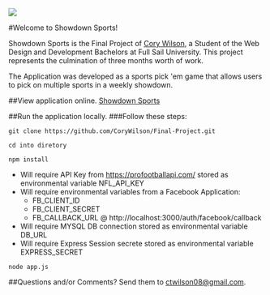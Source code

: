<a href="https://codeclimate.com/github/CoryWilson/Final-Project"><img src="https://codeclimate.com/github/CoryWilson/Final-Project/badges/gpa.svg" /></a>

#Welcome to Showdown Sports!

Showdown Sports is the Final Project of [Cory Wilson](https://github.com/CoryWilson), a Student of the Web Design and Development Bachelors at Full Sail University. This project represents the culmination of three months worth of work.

The Application was developed as a sports pick 'em game that allows users to pick on multiple sports in a weekly showdown.

##View application online.
[Showdown Sports](http://45.55.51.247/)

##Run the application locally.
###Follow these steps:

`git clone https://github.com/CoryWilson/Final-Project.git`

`cd into diretory`

`npm install`

* Will require API Key from https://profootballapi.com/ stored as environmental variable NFL_API_KEY
* Will require environmental variables from a Facebook Application:
  * FB_CLIENT_ID
  * FB_CLIENT_SECRET
  * FB_CALLBACK_URL @ http://localhost:3000/auth/facebook/callback
* Will require MYSQL DB connection stored as environmental variable DB_URL
* Will require Express Session secrete stored as environmental variable EXPRESS_SECRET

`node app.js`

##Questions and/or Comments?
Send them to [ctwilson08@gmail.com](mailto://ctwilson08@gmail.com).
